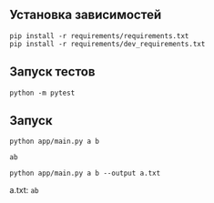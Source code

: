 ## Установка зависимостей

```shell
pip install -r requirements/requirements.txt
pip install -r requirements/dev_requirements.txt
```

## Запуск тестов

```shell
python -m pytest
```

## Запуск
```shell
python app/main.py a b
```
`ab`

```shell
python app/main.py a b --output a.txt
```
a.txt:
`ab`
